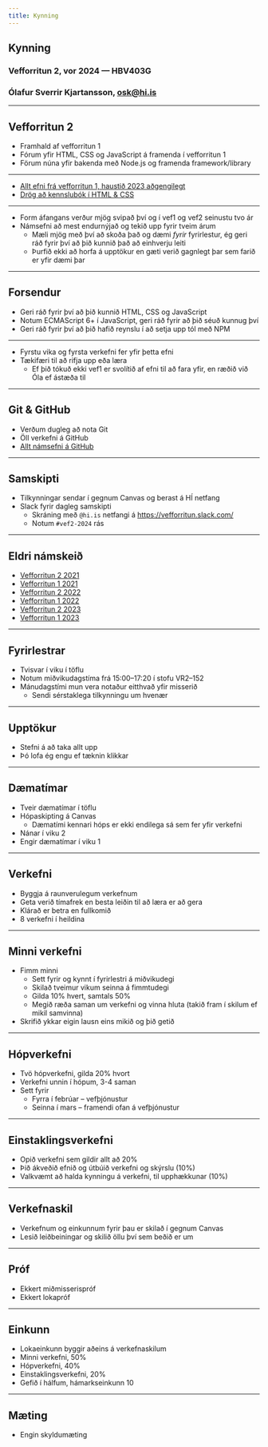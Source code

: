 ```yaml
---
title: Kynning
---
```


## Kynning

### Vefforritun 2, vor 2024 — HBV403G

### Ólafur Sverrir Kjartansson, [osk@hi.is](mailto:osk@hi.is)

---

## Vefforritun 2

* Framhald af vefforritun 1
* Fórum yfir HTML, CSS og JavaScript á framenda í vefforritun 1
* Förum núna yfir bakenda með Node.js og framenda framework/library

***

* [Allt efni frá vefforritun 1, haustið 2023 aðgengilegt](https://github.com/vefforritun/vef1-2023)
* [Drög að kennslubók í HTML & CSS](https://bok.vefforritun.is)

***

* Form áfangans verður mjög svipað því og í vef1 og vef2 seinustu tvo ár
* Námsefni að mest endurnýjað og tekið upp fyrir tveim árum
  * Mæli mjög með því að skoða það og dæmi _fyrir_ fyrirlestur, ég geri ráð fyrir því að þið kunnið það að einhverju leiti
  * Þurfið ekki að horfa á upptökur en gæti verið gagnlegt þar sem farið er yfir dæmi þar

***

## Forsendur

* Geri ráð fyrir því að þið kunnið HTML, CSS og JavaScript
* Notum ECMAScript 6+ í JavaScript, geri ráð fyrir að þið séuð kunnug því
* Geri ráð fyrir því að þið hafið reynslu í að setja upp tól með NPM

***

* Fyrstu vika og fyrsta verkefni fer yfir þetta efni
* Tækifæri til að rifja upp eða læra
  * Ef þið tókuð ekki vef1 er svolítið af efni til að fara yfir, en ræðið við Óla ef ástæða til

***

## Git & GitHub

* Verðum dugleg að nota Git
* Öll verkefni á GitHub
* [Allt námsefni á GitHub](https://github.com/Vefforritun/vef2-2024)

***

## Samskipti

* Tilkynningar sendar í gegnum Canvas og berast á HÍ netfang
* Slack fyrir dagleg samskipti
  * Skráning með `@hi.is` netfangi á https://vefforritun.slack.com/
  * Notum `#vef2-2024` rás

---

## Eldri námskeið

* [Vefforritun 2 2021](https://github.com/vefforritun/vef2-2021)
* [Vefforritun 1 2021](https://github.com/vefforritun/vef1-2021)
* [Vefforritun 2 2022](https://github.com/vefforritun/vef2-2022)
* [Vefforritun 1 2022](https://github.com/vefforritun/vef1-2022)
* [Vefforritun 2 2023](https://github.com/vefforritun/vef2-2023)
* [Vefforritun 1 2023](https://github.com/vefforritun/vef1-2023)

---

## Fyrirlestrar

* Tvisvar í viku í töflu
* Notum miðvikudagstíma frá 15:00–17:20 í stofu VR2–152
* Mánudagstími mun vera notaður eitthvað yfir misserið
  * Sendi sérstaklega tilkynningu um hvenær

***

## Upptökur

* Stefni á að taka allt upp
* Þó lofa ég engu ef tæknin klikkar

---

## Dæmatímar

* Tveir dæmatímar í töflu
* Hópaskipting á Canvas
  * Dæmatími kennari hóps er ekki endilega sá sem fer yfir verkefni
* Nánar í viku 2
* Engir dæmatímar í viku 1

---

## Verkefni

* Byggja á raunverulegum verkefnum
* Geta verið tímafrek en besta leiðin til að læra er að gera
* Klárað er betra en fullkomið
* 8 verkefni í heildina

***

## Minni verkefni

* Fimm minni
  * Sett fyrir og kynnt í fyrirlestri á miðvikudegi
  * Skilað tveimur vikum seinna á fimmtudegi
  * Gilda 10% hvert, samtals 50%
  * Megið ræða saman um verkefni og vinna hluta (takið fram í skilum ef mikil samvinna)
* Skrifið ykkar eigin lausn eins mikið og þið getið

***

## Hópverkefni

* Tvö hópverkefni, gilda 20% hvort
* Verkefni unnin í hópum, 3-4 saman
* Sett fyrir
  * Fyrra í febrúar – vefþjónustur
  * Seinna í mars – framendi ofan á vefþjónustur

***

## Einstaklingsverkefni

* Opið verkefni sem gildir allt að 20%
* Þið ákveðið efnið og útbúið verkefni og skýrslu (10%)
* Valkvæmt að halda kynningu á verkefni, til upphækkunar (10%)

***

## Verkefnaskil

* Verkefnum og einkunnum fyrir þau er skilað í gegnum Canvas
* Lesið leiðbeiningar og skilið öllu því sem beðið er um

---

## Próf

* Ekkert miðmisserispróf
* Ekkert lokapróf

---

## Einkunn

* Lokaeinkunn byggir aðeins á verkefnaskilum
* Minni verkefni, 50%
* Hópverkefni, 40%
* Einstaklingsverkefni, 20%
* Gefið í hálfum, hámarkseinkunn 10

---

## Mæting

* Engin skyldumæting
